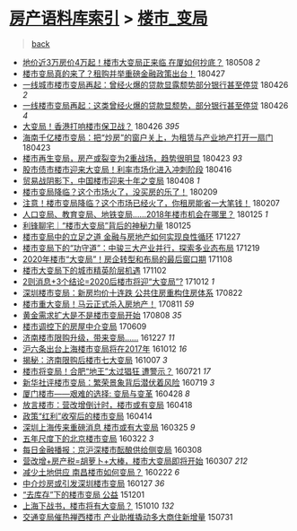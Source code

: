[房产语料库索引](../../README.md)  > [楼市_变局](楼市_变局.md)
====
> [back](../README.md)

- [地价近3万房价4万起！楼市大变局正来临 在厦如何抄底？](http://jkwz.applinzi.com/ittc/7100654194598085639.html#%E5%9C%B0%E4%BB%B7%E8%BF%913%E4%B8%87%E6%88%BF%E4%BB%B74%E4%B8%87%E8%B5%B7%EF%BC%81%E6%A5%BC%E5%B8%82%E5%A4%A7%E5%8F%98%E5%B1%80%E6%AD%A3%E6%9D%A5%E4%B8%B4+%E5%9C%A8%E5%8E%A6%E5%A6%82%E4%BD%95%E6%8A%84%E5%BA%95%EF%BC%9F) 180508 *2* 
- [楼市变局真的来了？租购并举重磅金融政策出台！](http://jkwz.applinzi.com/ittc/7096608480180044817.html#%E6%A5%BC%E5%B8%82%E5%8F%98%E5%B1%80%E7%9C%9F%E7%9A%84%E6%9D%A5%E4%BA%86%EF%BC%9F%E7%A7%9F%E8%B4%AD%E5%B9%B6%E4%B8%BE%E9%87%8D%E7%A3%85%E9%87%91%E8%9E%8D%E6%94%BF%E7%AD%96%E5%87%BA%E5%8F%B0%EF%BC%81) 180427  
- [一线城市楼市变局再起：曾经火爆的贷款显露颓势部分银行甚至停贷](http://jkwz.applinzi.com/ittc/7096389592649565195.html#%E4%B8%80%E7%BA%BF%E5%9F%8E%E5%B8%82%E6%A5%BC%E5%B8%82%E5%8F%98%E5%B1%80%E5%86%8D%E8%B5%B7%EF%BC%9A%E6%9B%BE%E7%BB%8F%E7%81%AB%E7%88%86%E7%9A%84%E8%B4%B7%E6%AC%BE%E6%98%BE%E9%9C%B2%E9%A2%93%E5%8A%BF%E9%83%A8%E5%88%86%E9%93%B6%E8%A1%8C%E7%94%9A%E8%87%B3%E5%81%9C%E8%B4%B7) 180426 *2* 
- [一线楼市变局再起：这类曾经火爆的贷款显颓势，部分银行甚至停贷](http://jkwz.applinzi.com/ittc/7096242134703408135.html#%E4%B8%80%E7%BA%BF%E6%A5%BC%E5%B8%82%E5%8F%98%E5%B1%80%E5%86%8D%E8%B5%B7%EF%BC%9A%E8%BF%99%E7%B1%BB%E6%9B%BE%E7%BB%8F%E7%81%AB%E7%88%86%E7%9A%84%E8%B4%B7%E6%AC%BE%E6%98%BE%E9%A2%93%E5%8A%BF%EF%BC%8C%E9%83%A8%E5%88%86%E9%93%B6%E8%A1%8C%E7%94%9A%E8%87%B3%E5%81%9C%E8%B4%B7) 180426 *4* 
- [大变局！香港打响楼市保卫战？](http://jkwz.applinzi.com/ittc/7096213777592878086.html#%E5%A4%A7%E5%8F%98%E5%B1%80%EF%BC%81%E9%A6%99%E6%B8%AF%E6%89%93%E5%93%8D%E6%A5%BC%E5%B8%82%E4%BF%9D%E5%8D%AB%E6%88%98%EF%BC%9F) 180426 *395* 
- [海南千亿楼市变局：把“炒房”的窗户关上，为租赁与产业地产打开一扇门](http://jkwz.applinzi.com/ittc/7095263023541519367.html#%E6%B5%B7%E5%8D%97%E5%8D%83%E4%BA%BF%E6%A5%BC%E5%B8%82%E5%8F%98%E5%B1%80%EF%BC%9A%E6%8A%8A%E2%80%9C%E7%82%92%E6%88%BF%E2%80%9D%E7%9A%84%E7%AA%97%E6%88%B7%E5%85%B3%E4%B8%8A%EF%BC%8C%E4%B8%BA%E7%A7%9F%E8%B5%81%E4%B8%8E%E4%BA%A7%E4%B8%9A%E5%9C%B0%E4%BA%A7%E6%89%93%E5%BC%80%E4%B8%80%E6%89%87%E9%97%A8) 180423  
- [楼市再生变局，房产或裂变为2重战场，趋势很明显](http://jkwz.applinzi.com/ittc/7095126108045575179.html#%E6%A5%BC%E5%B8%82%E5%86%8D%E7%94%9F%E5%8F%98%E5%B1%80%EF%BC%8C%E6%88%BF%E4%BA%A7%E6%88%96%E8%A3%82%E5%8F%98%E4%B8%BA2%E9%87%8D%E6%88%98%E5%9C%BA%EF%BC%8C%E8%B6%8B%E5%8A%BF%E5%BE%88%E6%98%8E%E6%98%BE) 180423 *93* 
- [股市债市楼市迎来大变局！利率市场化进入冲刺阶段](http://jkwz.applinzi.com/ittc/7092480654912783367.html#%E8%82%A1%E5%B8%82%E5%80%BA%E5%B8%82%E6%A5%BC%E5%B8%82%E8%BF%8E%E6%9D%A5%E5%A4%A7%E5%8F%98%E5%B1%80%EF%BC%81%E5%88%A9%E7%8E%87%E5%B8%82%E5%9C%BA%E5%8C%96%E8%BF%9B%E5%85%A5%E5%86%B2%E5%88%BA%E9%98%B6%E6%AE%B5) 180416  
- [贸易战阴影下，中国楼市迎来十年之变局](http://jkwz.applinzi.com/ittc/7089539915291558923.html#%E8%B4%B8%E6%98%93%E6%88%98%E9%98%B4%E5%BD%B1%E4%B8%8B%EF%BC%8C%E4%B8%AD%E5%9B%BD%E6%A5%BC%E5%B8%82%E8%BF%8E%E6%9D%A5%E5%8D%81%E5%B9%B4%E4%B9%8B%E5%8F%98%E5%B1%80) 180408 *1* 
- [楼市变局降临？这个市场火了，没买房的乐了！](http://jkwz.applinzi.com/ittc/7068175017844409354.html#%E6%A5%BC%E5%B8%82%E5%8F%98%E5%B1%80%E9%99%8D%E4%B8%B4%EF%BC%9F%E8%BF%99%E4%B8%AA%E5%B8%82%E5%9C%BA%E7%81%AB%E4%BA%86%EF%BC%8C%E6%B2%A1%E4%B9%B0%E6%88%BF%E7%9A%84%E4%B9%90%E4%BA%86%EF%BC%81) 180209  
- [注意！楼市变局降临？这个市场已经火了，你租房能省一大笔钱！](http://jkwz.applinzi.com/ittc/7067323636484932615.html#%E6%B3%A8%E6%84%8F%EF%BC%81%E6%A5%BC%E5%B8%82%E5%8F%98%E5%B1%80%E9%99%8D%E4%B8%B4%EF%BC%9F%E8%BF%99%E4%B8%AA%E5%B8%82%E5%9C%BA%E5%B7%B2%E7%BB%8F%E7%81%AB%E4%BA%86%EF%BC%8C%E4%BD%A0%E7%A7%9F%E6%88%BF%E8%83%BD%E7%9C%81%E4%B8%80%E5%A4%A7%E7%AC%94%E9%92%B1%EF%BC%81) 180207  
- [人口变局、教育变局、地铁变局……2018年楼市机会在哪里？](http://jkwz.applinzi.com/ittc/7062628766478500874.html#%E4%BA%BA%E5%8F%A3%E5%8F%98%E5%B1%80%E3%80%81%E6%95%99%E8%82%B2%E5%8F%98%E5%B1%80%E3%80%81%E5%9C%B0%E9%93%81%E5%8F%98%E5%B1%80%E2%80%A6%E2%80%A62018%E5%B9%B4%E6%A5%BC%E5%B8%82%E6%9C%BA%E4%BC%9A%E5%9C%A8%E5%93%AA%E9%87%8C%EF%BC%9F) 180125 *1* 
- [利锋聊宅｜“楼市大变局”背后的神秘力量](http://jkwz.applinzi.com/ittc/7062532171607065611.html#%E5%88%A9%E9%94%8B%E8%81%8A%E5%AE%85%EF%BD%9C%E2%80%9C%E6%A5%BC%E5%B8%82%E5%A4%A7%E5%8F%98%E5%B1%80%E2%80%9D%E8%83%8C%E5%90%8E%E7%9A%84%E7%A5%9E%E7%A7%98%E5%8A%9B%E9%87%8F) 180125  
- [楼市变局中的立足之道 金融与房地产如何实现良性循环](http://jkwz.applinzi.com/ittc/7051660194780546065.html#%E6%A5%BC%E5%B8%82%E5%8F%98%E5%B1%80%E4%B8%AD%E7%9A%84%E7%AB%8B%E8%B6%B3%E4%B9%8B%E9%81%93+%E9%87%91%E8%9E%8D%E4%B8%8E%E6%88%BF%E5%9C%B0%E4%BA%A7%E5%A6%82%E4%BD%95%E5%AE%9E%E7%8E%B0%E8%89%AF%E6%80%A7%E5%BE%AA%E7%8E%AF) 171227  
- [楼市变局下的“功守道”：中骏三大产业并行，探索多业态布局](http://jkwz.applinzi.com/ittc/7048871067177714705.html#%E6%A5%BC%E5%B8%82%E5%8F%98%E5%B1%80%E4%B8%8B%E7%9A%84%E2%80%9C%E5%8A%9F%E5%AE%88%E9%81%93%E2%80%9D%EF%BC%9A%E4%B8%AD%E9%AA%8F%E4%B8%89%E5%A4%A7%E4%BA%A7%E4%B8%9A%E5%B9%B6%E8%A1%8C%EF%BC%8C%E6%8E%A2%E7%B4%A2%E5%A4%9A%E4%B8%9A%E6%80%81%E5%B8%83%E5%B1%80) 171219  
- [2020年楼市“大变局”！房企转型和布局的最后窗口期](http://jkwz.applinzi.com/ittc/7033482735883125776.html#2020%E5%B9%B4%E6%A5%BC%E5%B8%82%E2%80%9C%E5%A4%A7%E5%8F%98%E5%B1%80%E2%80%9D%EF%BC%81%E6%88%BF%E4%BC%81%E8%BD%AC%E5%9E%8B%E5%92%8C%E5%B8%83%E5%B1%80%E7%9A%84%E6%9C%80%E5%90%8E%E7%AA%97%E5%8F%A3%E6%9C%9F) 171108  
- [楼市大变局下的城市精英阶层机遇](http://jkwz.applinzi.com/ittc/7031415813498733584.html#%E6%A5%BC%E5%B8%82%E5%A4%A7%E5%8F%98%E5%B1%80%E4%B8%8B%E7%9A%84%E5%9F%8E%E5%B8%82%E7%B2%BE%E8%8B%B1%E9%98%B6%E5%B1%82%E6%9C%BA%E9%81%87) 171102  
- [2则消息+3个结论=2020后楼市将迎“大变局”?](http://jkwz.applinzi.com/ittc/7023535545593103376.html#2%E5%88%99%E6%B6%88%E6%81%AF%2B3%E4%B8%AA%E7%BB%93%E8%AE%BA%3D2020%E5%90%8E%E6%A5%BC%E5%B8%82%E5%B0%86%E8%BF%8E%E2%80%9C%E5%A4%A7%E5%8F%98%E5%B1%80%E2%80%9D%3F) 171012 *1* 
- [深圳楼市变局：新房均价十连跌 公共住房重构住房体系](http://jkwz.applinzi.com/ittc/7004533974809183249.html#%E6%B7%B1%E5%9C%B3%E6%A5%BC%E5%B8%82%E5%8F%98%E5%B1%80%EF%BC%9A%E6%96%B0%E6%88%BF%E5%9D%87%E4%BB%B7%E5%8D%81%E8%BF%9E%E8%B7%8C+%E5%85%AC%E5%85%B1%E4%BD%8F%E6%88%BF%E9%87%8D%E6%9E%84%E4%BD%8F%E6%88%BF%E4%BD%93%E7%B3%BB) 170822  
- [楼市重大变局！马云正式杀入房地产！](http://jkwz.applinzi.com/ittc/7000470936212734992.html#%E6%A5%BC%E5%B8%82%E9%87%8D%E5%A4%A7%E5%8F%98%E5%B1%80%EF%BC%81%E9%A9%AC%E4%BA%91%E6%AD%A3%E5%BC%8F%E6%9D%80%E5%85%A5%E6%88%BF%E5%9C%B0%E4%BA%A7%EF%BC%81) 170811 *59* 
- [黄金需求扩大是不是楼市变局开始](http://jkwz.applinzi.com/ittc/6999341590857122833.html#%E9%BB%84%E9%87%91%E9%9C%80%E6%B1%82%E6%89%A9%E5%A4%A7%E6%98%AF%E4%B8%8D%E6%98%AF%E6%A5%BC%E5%B8%82%E5%8F%98%E5%B1%80%E5%BC%80%E5%A7%8B) 170808 *35* 
- [楼市调控下的房屋中介变局](http://jkwz.applinzi.com/ittc/6977116943893922821.html#%E6%A5%BC%E5%B8%82%E8%B0%83%E6%8E%A7%E4%B8%8B%E7%9A%84%E6%88%BF%E5%B1%8B%E4%B8%AD%E4%BB%8B%E5%8F%98%E5%B1%80) 170609  
- [济南楼市限购升级，带来变局……](http://jkwz.applinzi.com/ittc/6916359411328353285.html#%E6%B5%8E%E5%8D%97%E6%A5%BC%E5%B8%82%E9%99%90%E8%B4%AD%E5%8D%87%E7%BA%A7%EF%BC%8C%E5%B8%A6%E6%9D%A5%E5%8F%98%E5%B1%80%E2%80%A6%E2%80%A6) 161227 *11* 
- [沪六条出台上海楼市变局将在2017年](http://jkwz.applinzi.com/ittc/6888223002570785797.html#%E6%B2%AA%E5%85%AD%E6%9D%A1%E5%87%BA%E5%8F%B0%E4%B8%8A%E6%B5%B7%E6%A5%BC%E5%B8%82%E5%8F%98%E5%B1%80%E5%B0%86%E5%9C%A82017%E5%B9%B4) 161012 *16* 
- [揭秘：济南限购后楼市七大变局](http://jkwz.applinzi.com/ittc/6886324779803476997.html#%E6%8F%AD%E7%A7%98%EF%BC%9A%E6%B5%8E%E5%8D%97%E9%99%90%E8%B4%AD%E5%90%8E%E6%A5%BC%E5%B8%82%E4%B8%83%E5%A4%A7%E5%8F%98%E5%B1%80) 161007 *3* 
- [楼市将变局！合肥“地王”太过猖狂 遭警示？](http://jkwz.applinzi.com/ittc/6857253717371520004.html#%E6%A5%BC%E5%B8%82%E5%B0%86%E5%8F%98%E5%B1%80%EF%BC%81%E5%90%88%E8%82%A5%E2%80%9C%E5%9C%B0%E7%8E%8B%E2%80%9D%E5%A4%AA%E8%BF%87%E7%8C%96%E7%8B%82+%E9%81%AD%E8%AD%A6%E7%A4%BA%EF%BC%9F) 160721 *17* 
- [新华社评楼市变局：繁荣景象背后潜伏着风险](http://jkwz.applinzi.com/ittc/6856605119893996549.html#%E6%96%B0%E5%8D%8E%E7%A4%BE%E8%AF%84%E6%A5%BC%E5%B8%82%E5%8F%98%E5%B1%80%EF%BC%9A%E7%B9%81%E8%8D%A3%E6%99%AF%E8%B1%A1%E8%83%8C%E5%90%8E%E6%BD%9C%E4%BC%8F%E7%9D%80%E9%A3%8E%E9%99%A9) 160719 *3* 
- [厦门楼市——艰难的选择: 变局与变革](http://jkwz.applinzi.com/ittc/6826239035764638725.html#%E5%8E%A6%E9%97%A8%E6%A5%BC%E5%B8%82%E2%80%94%E2%80%94%E8%89%B0%E9%9A%BE%E7%9A%84%E9%80%89%E6%8B%A9%3A+%E5%8F%98%E5%B1%80%E4%B8%8E%E5%8F%98%E9%9D%A9) 160428 *8* 
- [放言楼市：营改增倒计时，楼市或有变局](http://jkwz.applinzi.com/ittc/6822264908393481221.html#%E6%94%BE%E8%A8%80%E6%A5%BC%E5%B8%82%EF%BC%9A%E8%90%A5%E6%94%B9%E5%A2%9E%E5%80%92%E8%AE%A1%E6%97%B6%EF%BC%8C%E6%A5%BC%E5%B8%82%E6%88%96%E6%9C%89%E5%8F%98%E5%B1%80) 160418  
- [政策“红利”收窄后的楼市变局](http://jkwz.applinzi.com/ittc/6820760353361101829.html#%E6%94%BF%E7%AD%96%E2%80%9C%E7%BA%A2%E5%88%A9%E2%80%9D%E6%94%B6%E7%AA%84%E5%90%8E%E7%9A%84%E6%A5%BC%E5%B8%82%E5%8F%98%E5%B1%80) 160414  
- [深圳上海传来重磅消息 楼市或有大变局](http://jkwz.applinzi.com/ittc/6813436664210785285.html#%E6%B7%B1%E5%9C%B3%E4%B8%8A%E6%B5%B7%E4%BC%A0%E6%9D%A5%E9%87%8D%E7%A3%85%E6%B6%88%E6%81%AF+%E6%A5%BC%E5%B8%82%E6%88%96%E6%9C%89%E5%A4%A7%E5%8F%98%E5%B1%80) 160325 *9* 
- [五年尺度下的北京楼市变局](http://jkwz.applinzi.com/ittc/6812334284484379653.html#%E4%BA%94%E5%B9%B4%E5%B0%BA%E5%BA%A6%E4%B8%8B%E7%9A%84%E5%8C%97%E4%BA%AC%E6%A5%BC%E5%B8%82%E5%8F%98%E5%B1%80) 160322 *3* 
- [每日金融播报：京沪深楼市酝酿供给侧变局](http://jkwz.applinzi.com/ittc/6807150927832155141.html#%E6%AF%8F%E6%97%A5%E9%87%91%E8%9E%8D%E6%92%AD%E6%8A%A5%EF%BC%9A%E4%BA%AC%E6%B2%AA%E6%B7%B1%E6%A5%BC%E5%B8%82%E9%85%9D%E9%85%BF%E4%BE%9B%E7%BB%99%E4%BE%A7%E5%8F%98%E5%B1%80) 160308  
- [营改增+房产税=胡萝卜+大棒，楼市大变局即将开始](http://jkwz.applinzi.com/ittc/6806756327778944004.html#%E8%90%A5%E6%94%B9%E5%A2%9E%2B%E6%88%BF%E4%BA%A7%E7%A8%8E%3D%E8%83%A1%E8%90%9D%E5%8D%9C%2B%E5%A4%A7%E6%A3%92%EF%BC%8C%E6%A5%BC%E5%B8%82%E5%A4%A7%E5%8F%98%E5%B1%80%E5%8D%B3%E5%B0%86%E5%BC%80%E5%A7%8B) 160307 *212* 
- [减少土地供应 南昌楼市如何变局？](http://jkwz.applinzi.com/ittc/6801530179981673476.html#%E5%87%8F%E5%B0%91%E5%9C%9F%E5%9C%B0%E4%BE%9B%E5%BA%94+%E5%8D%97%E6%98%8C%E6%A5%BC%E5%B8%82%E5%A6%82%E4%BD%95%E5%8F%98%E5%B1%80%EF%BC%9F) 160222 *6* 
- [中介炒房或引发深圳楼市变局](http://jkwz.applinzi.com/ittc/6791809527158670341.html#%E4%B8%AD%E4%BB%8B%E7%82%92%E6%88%BF%E6%88%96%E5%BC%95%E5%8F%91%E6%B7%B1%E5%9C%B3%E6%A5%BC%E5%B8%82%E5%8F%98%E5%B1%80) 160127 *36* 
- [“去库存”下的楼市变局 公益](http://jkwz.applinzi.com/ittc/6770796025845646340.html#%E2%80%9C%E5%8E%BB%E5%BA%93%E5%AD%98%E2%80%9D%E4%B8%8B%E7%9A%84%E6%A5%BC%E5%B8%82%E5%8F%98%E5%B1%80+%E5%85%AC%E7%9B%8A) 151201  
- [上海下战书，楼市将有大变局？](http://jkwz.applinzi.com/ittc/6751617237472887813.html#%E4%B8%8A%E6%B5%B7%E4%B8%8B%E6%88%98%E4%B9%A6%EF%BC%8C%E6%A5%BC%E5%B8%82%E5%B0%86%E6%9C%89%E5%A4%A7%E5%8F%98%E5%B1%80%EF%BC%9F) 151010 *132* 
- [交通变局催热禅西楼市 产业助推撬动多大商住新增量](http://jkwz.applinzi.com/ittc/547650611434987496.html#%E4%BA%A4%E9%80%9A%E5%8F%98%E5%B1%80%E5%82%AC%E7%83%AD%E7%A6%85%E8%A5%BF%E6%A5%BC%E5%B8%82+%E4%BA%A7%E4%B8%9A%E5%8A%A9%E6%8E%A8%E6%92%AC%E5%8A%A8%E5%A4%9A%E5%A4%A7%E5%95%86%E4%BD%8F%E6%96%B0%E5%A2%9E%E9%87%8F) 150731  
